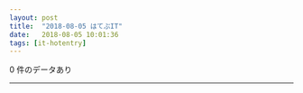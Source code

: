 ```yaml
---
layout: post
title:  "2018-08-05 はてぶIT"
date:   2018-08-05 10:01:36
tags: [it-hotentry]
---
```

0 件のデータあり

<hr>
